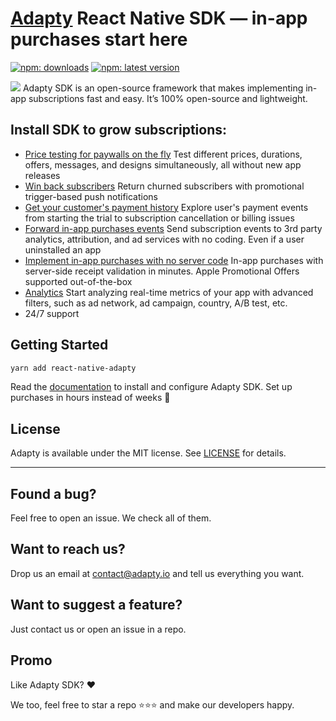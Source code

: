 # [Adapty](https://adapty.io) React Native SDK — in-app purchases start here
  <a href="https://www.npmjs.com/package/react-native-adapty"><img src="https://img.shields.io/npm/dt/react-native-adapty?style=flat&labelColor=6322ee&color=7E41FF&logo=yarn" alt="npm:  downloads" /></a>
  <a href="https://www.npmjs.com/package/react-native-adapty"><img src="https://img.shields.io/npm/v/react-native-adapty?style=flat&labelColor=6322ee&color=7E41FF&logo=npm" alt="npm: latest version" /></a>
  
<img src="https://github.com/adaptyteam/AdaptySDK-iOS/blob/master/adapty-schema.png">
Adapty SDK is an open-source framework that makes implementing in-app subscriptions fast and easy. It’s 100% open-source and lightweight.

## Install SDK to grow subscriptions:
- [Price testing for paywalls on the fly](https://docs.adapty.io/purchase-infrastructure/ab-tests)
Test different prices, durations, offers, messages, and designs simultaneously, all without new app releases
- [Win back subscribers](https://docs.adapty.io/profiles-and-promo-campaigns/promo-campaigns)
Return churned subscribers with promotional trigger-based push notifications
- [Get your customer's payment history](https://docs.adapty.io/profiles-and-promo-campaigns/profiles)
Explore user's payment events from starting the trial to subscription cancellation or billing issues
- [Forward in-app purchases events](https://docs.adapty.io/analytics/integrations)
Send subscription events to 3rd party analytics, attribution, and ad services with no coding. Even if a user uninstalled an app
- [Implement in-app purchases with no server code](https://docs.adapty.io/sdk/integrating-adapty-sdk)
In-app purchases with server-side receipt validation in minutes. Apple Promotional Offers supported out-of-the-box
- [Analytics](https://docs.adapty.io/analytics/basic-analytics)
Start analyzing real-time metrics of your app with advanced filters, such as ad network, ad campaign, country, A/B test, etc.
- 24/7 support

## Getting Started

```sh
yarn add react-native-adapty
```

Read the [documentation](https://docs.adapty.io/sdk/integrating-adapty-sdk/ios-sdk-intro/rn-sdk-installation) to install and configure Adapty SDK. Set up purchases in hours instead of weeks :rocket:

## License
Adapty is available under the MIT license. See [LICENSE](https://github.com/adaptyteam/AdaptySDK-React-Native/blob/master/LICENSE) for details.

---

## Found a bug?

Feel free to open an issue. We check all of them.

## Want to reach us?

Drop us an email at contact@adapty.io and tell us everything you want.

## Want to suggest a feature?

Just contact us or open an issue in a repo.

## Promo

Like Adapty SDK? ❤️

We too, feel free to star a repo ⭐️⭐️⭐️ and make our developers happy.
